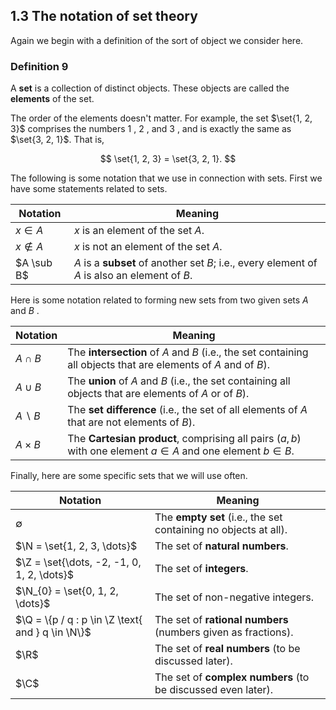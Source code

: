 ## 1.3 The notation of set theory

Again we begin with a definition of the sort of object we consider here.

### Definition 9

A **set** is a collection of distinct objects. These objects are called the **elements** of the set.

The order of the elements doesn't matter. For example, the set $\set{1, 2, 3}$ comprises the numbers $1$ , $2$ , and $3$ , and is exactly the same as $\set{3, 2, 1}$. That is,

$$
\set{1, 2, 3} = \set{3, 2, 1}.
$$

The following is some notation that we use in connection with sets. First we have some statements related to sets.

| Notation     | Meaning                                                                                       |
| ------------ | --------------------------------------------------------------------------------------------- |
| $x \in A$    | $x$ is an element of the set $A$.                                                             |
| $x \notin A$ | $x$ is not an element of the set $A$.                                                         |
| $A \sub B$   | $A$ is a **subset** of another set $B$; i.e., every element of $A$ is also an element of $B$. |

Here is some notation related to forming new sets from two given sets $A$ and $B$ .

| Notation         | Meaning                                                                                                          |
| ---------------- | ---------------------------------------------------------------------------------------------------------------- |
| $A \cap B$       | The **intersection** of $A$ and $B$ (i.e., the set containing all objects that are elements of $A$ and of $B$).  |
| $A \cup B$       | The **union** of $A$ and $B$ (i.e., the set containing all objects that are elements of $A$ or of $B$).          |
| $A \backslash B$ | The **set difference** (i.e., the set of all elements of $A$ that are not elements of $B$).                      |
| $A \times B$     | The **Cartesian product**, comprising all pairs $(a , b )$ with one element $a \in A$ and one element $b \in B$. |

Finally, here are some specific sets that we will use often.

| **Notation**                                      | **Meaning**                                                     |
| ------------------------------------------------- | --------------------------------------------------------------- |
| $\emptyset$                                       | The **empty set** (i.e., the set containing no objects at all). |
| $\N = \set{1, 2, 3, \dots}$                       | The set of **natural numbers**.                                 |
| $\Z = \set{\dots, -2, -1, 0, 1, 2, \dots}$        | The set of **integers**.                                        |
| $\N_{0} = \set{0, 1, 2, \dots}$                   | The set of non-negative integers.                               |
| $\Q = \{p / q : p \in \Z \text{ and } q \in \N\}$ | The set of **rational numbers** (numbers given as fractions).   |
| $\R$                                              | The set of **real numbers** (to be discussed later).            |
| $\C$                                              | The set of **complex numbers** (to be discussed even later).    |